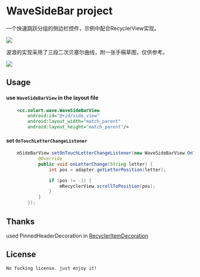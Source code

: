 WaveSideBar project
===================

一个快速跳跃分组的侧边栏控件，示例中配合RecyclerView实现。

<img src="./preview/simple.gif">

波浪的实现采用了三段二次贝塞尔曲线，附一张手稿草图，仅供参考。

<img src="./preview/design.png">

Usage
---
#### **use `WaveSideBarView` in the layout file**

```xml
    <cc.solart.wave.WaveSideBarView
        android:id="@+id/side_view"
        android:layout_width="match_parent"
        android:layout_height="match_parent"/>
```

#### **set `OnTouchLetterChangeListener`**

```java
    mSideBarView.setOnTouchLetterChangeListener(new WaveSideBarView.OnTouchLetterChangeListener() {
            @Override
            public void onLetterChange(String letter) {
                int pos = adapter.getLetterPosition(letter);

                if (pos != -1) {
                    mRecyclerView.scrollToPosition(pos);
                }
            }
        });
```

    
Thanks
------
used PinnedHeaderDecoration in
[RecyclerItemDecoration](https://github.com/dinuscxj/RecyclerItemDecoration)
    
License
---

    No fucking license. just enjoy it!